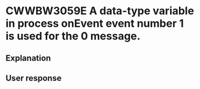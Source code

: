 # CWWBW3059E A data-type variable in process onEvent event number 1 is used for the 0 message.

## Explanation

## User response